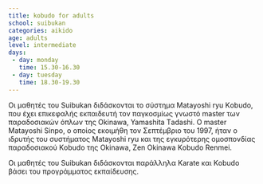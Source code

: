 ```yaml
---
title: kobudo for adults
school: suibukan
categories: aikido
age: adults
level: intermediate
days:
 - day: monday
   time: 15.30-16.30
 - day: tuesday
   time: 18.30-19.30
---
```



Οι μαθητές του Suibukan διδάσκονται το σύστημα Matayοshi ryu Kοbudο, που έχει επικεφαλής εκπαιδευτή τον παγκοσμίως γνωστό master των παραδοσιακών όπλων της Okinawa, Yamashita Τadashi. O master Matayοshi Sinpo, ο οποίος εκοιμήθη τον Σεπτέμβριο του 1997, ήταν ο ιδρυτής του συστήματος Matayοshi ryu και της εγκυρότερης ομοσπονδίας παραδοσιακού Kοbudο της Okinawa, Zen Okinawa Kοbudο Renmei.

Οι μαθητές του Suibukan διδάσκονται παράλληλα Karate και Kοbudο βάσει του προγράμματος εκπαίδευσης.